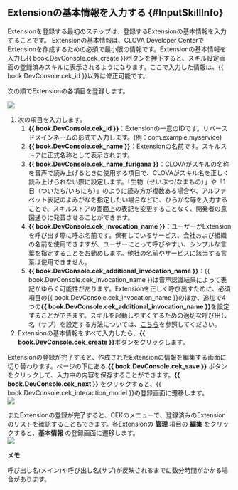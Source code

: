## Extensionの基本情報を入力する {#InputSkillInfo}

Extensionを登録する最初のステップは、登録するExtensionの基本情報を入力することです。
Extensionの基本情報は、CLOVA Developer CenterでExtensionを作成するための必須で最小限の情報です。Extensionの基本情報を入力し{{ book.DevConsole.cek_create }}ボタンを押下すると、スキル設定画面の登録済みスキルに表示されるようになります。ここで入力した情報は、{{ book.DevConsole.cek_id }}以外は修正可能です。

次の順でExtensionの各項目を登録します。

![](/DevConsole/Assets/Images/DevConsole-Create_New_Extension.png)
<ol>
  <li>次の項目を入力します。
    <ol>
      <li><strong>{{ book.DevConsole.cek_id }}</strong>：Extensionの一意のIDです。リバースドメインネームの形式で入力します。(例：com.example.myservice)</li>
      <li><strong>{{ book.DevConsole.cek_name }}</strong>：Extensionの名前です。スキルストアに正式名称として表示されます。</li>
      <li><strong>{{ book.DevConsole.cek_name_furigana }}</strong>：CLOVAがスキルの名称を音声で読み上げるときに使用する項目で、CLOVAがスキル名を正しく読み上げられない際に設定します。「生物（せいぶつ/なまもの）」や「1日（ついたち/いちにち）」のように読み方が複数ある場合や、アルファベット表記のよみがなを指定したい場合などに、ひらがな等を入力することで、スキルストアの画面上の表記を変更することなく、開発者の意図通りに発音させることができます。</li>
      <li><strong>{{ book.DevConsole.cek_invocation_name }}</strong>：ユーザーがExtensionを呼び出す際に呼ぶ名前です。保有しているサービス、会社および組織の名前を使用できますが、ユーザーにとって呼びやすい、シンプルな言葉を指定することをお勧めします。他社の名前やサービスに該当する言葉は使用できません。</li>
        <li><strong>{{ book.DevConsole.cek_additional_invocation_name }}</strong>：{{ book.DevConsole.cek_invocation_name }}は音声認識結果によって表記がゆらぐ可能性があります。Extensionを正しく呼び出すために、必須項目の{{ book.DevConsole.cek_invocation_name }}のほか、追加で4つの<strong>{{ book.DevConsole.cek_additional_invocation_name }}</strong>を設定することができます。スキルを起動しやすくするための適切な呼び出し名（サブ）を設定する方法については、<a href="/Design/Design_Guideline_For_Extension.md#DefineSubInvocationName">こちら</a>を参照してください。</li>
    </ol>
  <li>Extensionの基本情報をすべて入力したら、<strong>{{ book.DevConsole.cek_create }}</strong>ボタンをクリックします。</li>
</ol>

Extensionの登録が完了すると、作成されたExtensionの情報を編集する画面に切り替わります。ページの下にある **{{ book.DevConsole.cek_save }}** ボタンをクリックして、入力中の内容を保存することができます。**{{ book.DevConsole.cek_next }}** をクリックすると、{{ book.DevConsole.cek_interaction_model }}の登録画面に遷移します。  
![](/DevConsole/Assets/Images/DevConsole-Edit_Extension.png)

またExtensionの登録が完了すると、CEKのメニューで、登録済みのExtensionのリストを確認することもできます。各Extensionの **管理** 項目の **編集** をクリックすると、**基本情報** の登録画面に遷移します。   
![](/DevConsole/Assets/Images/DevConsole-Extension_List_After_Creation.png)

<div class="note">
  <p><strong>メモ</strong></p>
  <p>呼び出し名(メイン)や呼び出し名(サブ)が反映されるまでに数分時間がかかる場合があります。</p>
</div>
